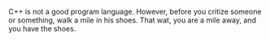 C++ is not a good program language.
However, before you critize someone or something, walk a mile in his shoes.
That wat, you are a mile away, and you have the shoes.
